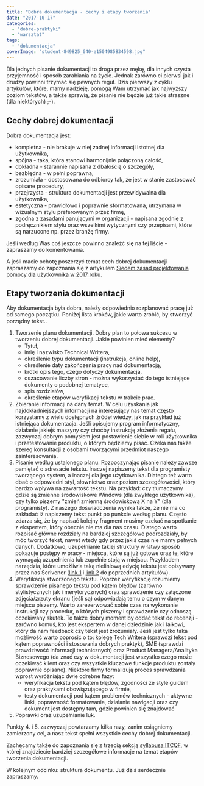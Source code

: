 ```yaml
---
title: "Dobra dokumentacja - cechy i etapy tworzenia"
date: "2017-10-17"
categories: 
  - "dobre-praktyki"
  - "warsztat"
tags: 
  - "dokumentacja"
coverImage: "student-849825_640-e1504985834598.jpg"
---
```


Dla jednych pisanie dokumentacji to droga przez mękę, dla innych czysta przyjemność i sposób zarabiania na życie. Jednak zarówno ci pierwsi jak i drudzy powinni trzymać się pewnych reguł. Dziś pierwszy z cyklu artykułów, które, mamy nadzieję, pomogą Wam utrzymać jak najwyższy poziom tekstów, a także sprawią, że pisanie nie będzie już takie straszne (dla niektórych) ;-).

## Cechy dobrej dokumentacji

Dobra dokumentacja jest:

- kompletna - nie brakuje w niej żadnej informacji istotnej dla użytkownika,
- spójna - taka, która stanowi harmonijnie połączoną całość,
- dokładna - starannie napisana z dbałością o szczegóły,
- bezbłędna - w pełni poprawna,
- zrozumiała - dostosowana do odbiorcy tak, że jest w stanie zastosować opisane procedury,
- przejrzysta - struktura dokumentacji jest przewidywalna dla użytkownika,
- estetyczna - prawidłowo i poprawnie sformatowana, utrzymana w wizualnym stylu preferowanym przez firmę,
- zgodna z zasadami panującymi w organizacji - napisana zgodnie z podręcznikiem stylu oraz wszelkimi wytycznymi czy przepisami, które są narzucone np. przez branżę firmy.

Jeśli według Was coś jeszcze powinno znaleźć się na tej liście - zapraszamy do komentowania.

A jeśli macie ochotę poszerzyć temat cech dobrej dokumentacji zapraszamy do zapoznania się z artykułem [Siedem zasad projektowania pomocy dla użytkownika w 2017 roku](http://techwriter.pl/siedem-zasad-projektowania-pomocy-dla-uzytkownika-w-2017-roku/).

## Etapy tworzenia dokumentacji

Aby dokumentacja była dobra, należy odpowiednio rozplanować pracę już od samego początku. Poniżej lista kroków, jakie warto zrobić, by stworzyć porządny tekst..

1. Tworzenie planu dokumentacji. Dobry plan to połowa sukcesu w tworzeniu dobrej dokumentacji. Jakie powinien mieć elementy?
    - Tytuł,
    - imię i nazwisko Technical Writera,
    - określenie typu dokumentacji (instrukcja, online help),
    - określenie daty zakończenia pracy nad dokumentacją,
    - krótki opis tego, czego dotyczy dokumentacja,
    - oszacowanie liczby stron - można wykorzystać do tego istniejące dokumenty o podobnej tematyce,
    - spis rozdziałów,
    - określenie etapów weryfikacji tekstu w trakcie prac.
2. Zbieranie informacji na dany temat. W celu uzyskania jak najdokładniejszych informacji na interesujący nas temat często korzystamy z wielu dostępnych źródeł wiedzy, jak na przykład już istniejąca dokumentacja. Jeśli opisujemy program informatyczny, działanie jakiejś maszyny czy choćby instrukcję złożenia regału, zazwyczaj dobrym pomysłem jest postawienie siebie w roli użytkownika i przetestowanie produktu, o którym będziemy pisać. Czeka nas także szereg konsultacji z osobami tworzącymi przedmiot naszego zainteresowania.
3. Pisanie według ustalonego planu. Rozpoczynając pisanie należy zawsze pamiętać o adresacie tekstu. Inaczej napiszemy tekst dla programisty tworzącego system, a inaczej dla jego użytkownika. Dlatego też warto dbać o odpowiedni styl, słownictwo oraz poziom szczegółowości, który bardzo wpływa na zawartość tekstu. Na przykład: czy tłumaczymy gdzie są zmienne środowiskowe Windows (dla zwykłego użytkownika), czy tylko piszemy "zmień zmienną środowiskową X na Y" (dla programisty). Z naszego doświadczenia wynika także, że nie ma co zakładać iż napiszemy tekst punkt po punkcie według planu. Często zdarza się, że by napisać kolejny fragment musimy czekać na spotkanie z ekspertem, który obecnie nie ma dla nas czasu. Dlatego warto rozpisać główne rozdziały na bardziej szczegółowe podrozdziały, by móc tworzyć tekst, nawet wtedy gdy przez jakiś czas nie mamy pełnych danych. Dodatkowo, uzupełnianie takiej struktury w łatwy sposób pokazuje postępy w pracy - miejsca, które są już gotowe oraz te, które wymagają uzupełnienia lub zupełnie stoją w miejscu. Przykładem narzędzia, które umożliwia taką nieliniową edycję tekstu jest opisywany przez nas Scrivener ([link 1](http://techwriter.pl/scrivener-opis-narzedzia/) i [link 2](http://techwriter.pl/gdy-cos-mi-chodzi-po-glowie/) do poprzednich artykułów).
4. Weryfikacja stworzonego tekstu. Poprzez weryfikację rozumiemy sprawdzenie pisanego tekstu pod kątem błędów (zarówno stylistycznych jak i merytorycznych) oraz sprawdzenie czy załączone zdjęcia/zrzuty ekranu (jeśli są) odpowiadają temu o czym w danym miejscu piszemy. Warto zarezerwować sobie czas na wykonanie instrukcji czy procedur, o których piszemy i sprawdzenie czy odnoszą oczekiwany skutek. To także dobry moment by oddać tekst do recenzji - zarówno komuś, kto jest ekspertem w danej dziedzinie jak i laikowi, który da nam feedback czy tekst jest zrozumiały. Jeśli jest tylko taka możliwość warto poprosić o to: kolegę Tech Writera (sprawdzi tekst pod kątem poprawności i stosowania dobrych praktyk), SME (sprawdzi prawdziwość informacji technicznych) oraz Product Managera/Analityka Biznesowego (da znać czy w dokumentacji jest wszystko czego może oczekiwać klient oraz czy wszystkie kluczowe funkcje produktu zostały poprawnie opisane). Niektóre firmy formalizują proces sprawdzania wprost wyróżniając dwie odrębne fazy:
    - weryfikacja tekstu pod kątem błędów, zgodności ze style guidem oraz praktykami obowiązującego w firmie,
    - testy dokumentacji pod kątem problemów technicznych - aktywne linki, poprawność formatowania, działanie nawigacji oraz czy dokument jest dostępny tam, gdzie powinien się znajdować
5. Poprawki oraz uzupełnianie luk.

Punkty 4. i 5. zazwyczaj powtarzamy kilka razy, zanim osiągniemy zamierzony cel, a nasz tekst spełni wszystkie cechy dobrej dokumentacji.

Zachęcamy także do zapoznania się z trzecią sekcją [syllabusa ITCQF](http://itcqf.org/wp-content/uploads/2015/04/ITCQF_Syllabus_v1_02Dec2014.pdf), w której znajdziecie bardziej szczegółowe informacje na temat etapów tworzenia dokumentacji.

W kolejnym odcinku: struktura dokumentu. Już dziś serdecznie zapraszamy.
